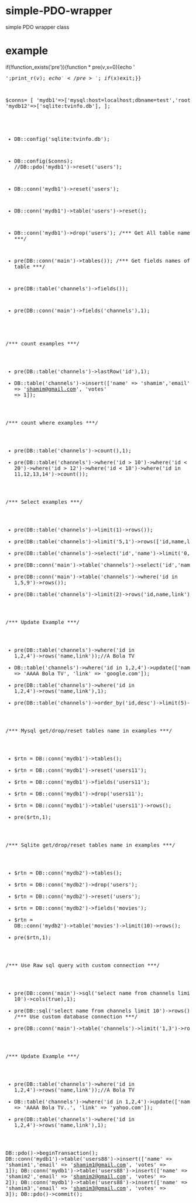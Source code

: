 # simple-PDO-wrapper
simple PDO wrapper class

# example
if(!function_exists('pre')){function * pre($v,$x=0){echo '<pre>';print_r($v);echo'</pre>';if($x)exit;}}

$conns= [
          'mydb1'=>['mysql:host=localhost;dbname=test','root',''],
          'mydb12'=>['sqlite:tvinfo.db'],
       ];

* DB::config('sqlite:tvinfo.db');
* DB::config($conns);
//DB::pdo('mydb1')->reset('users');

* DB::conn('mydb1')->reset('users');
* DB::conn('mydb1')->table('users')->reset();
* DB::conn('mydb1')->drop('users');
/*** Get All table names ***/
* pre(DB::conn('main')->tables());
/*** Get fields names of a table ***/
* pre(DB::table('channels')->fields());
* pre(DB::conn('main')->fields('channels'),1);



/*** count examples ***/
* pre(DB::table('channels')->lastRow('id'),1);
* DB::table('channels')->insert(['name' => 'shamim','email' => 'shamim@gmail.com', 'votes' => 1]);

/*** count where examples ***/
* pre(DB::table('channels')->count(),1);
* pre(DB::table('channels')->where('id > 10')->where('id < 20')->where('id > 12')->where('id < 18')->where('id in 11,12,13,14')->count());

/*** Select examples  ***/
* pre(DB::table('channels')->limit(1)->rows());
* pre(DB::table('channels')->limit('5,1')->rows(['id,name,link'],true));
* pre(DB::table('channels')->select('id','name')->limit('0,1')->rows());
* pre(DB::conn('main')->table('channels')->select('id','name')->limit(1)->rows());
* pre(DB::conn('main')->table('channels')->where('id in 1,5,9')->rows());
* pre(DB::table('channels')->limit(2)->rows('id,name,link'),1);


/*** Update Example ***/
* pre(DB::table('channels')->where('id in 1,2,4')->rows('name,link'));//A Bola TV
* DB::table('channels')->where('id in 1,2,4')->update(['name' => 'AAAA Bola TV', 'link' => 'google.com']);
* pre(DB::table('channels')->where('id in 1,2,4')->rows('name,link'),1);
* pre(DB::table('channels')->order_by('id,desc')->limit(5)->rows('id,name,link'),1);

/*** Mysql get/drop/reset tables name in examples ***/
* $rtn = DB::conn('mydb1')->tables();			
* $rtn = DB::conn('mydb1')->reset('users11');
* $rtn = DB::conn('mydb1')->fields('users11');
* $rtn = DB::conn('mydb1')->drop('users11');
* $rtn = DB::conn('mydb1')->table('users11')->rows();
* pre($rtn,1);

/*** Sqlite get/drop/reset tables name in examples ***/
* $rtn = DB::conn('mydb2')->tables();
* $rtn = DB::conn('mydb2')->drop('users');
* $rtn = DB::conn('mydb2')->reset('users');
* $rtn = DB::conn('mydb2')->fields('movies');
* $rtn = DB::conn('mydb2')->table('movies')->limit(10)->rows();
* pre($rtn,1);

/*** Use Raw sql query with custom connection ***/
* pre(DB::conn('main')->sql('select name from channels limit 10')->cols(true),1);
* pre(DB::sql('select name from channels limit 10')->rows(),1);
/*** Use custom database connection ***/
* pre(DB::conn('main')->table('channels')->limit('1,3')->rows(),1);

/*** Update Example ***/
* pre(DB::table('channels')->where('id in 1,2,4')->rows('name,link'));//A Bola TV
* DB::table('channels')->where('id in 1,2,4')->update(['name' => 'AAAA Bola TV..', 'link' => 'yahoo.com']);
* pre(DB::table('channels')->where('id in 1,2,4')->rows('name,link'),1);

DB::pdo()->beginTransaction();
DB::conn('mydb1')->table('users88')->insert(['name' => 'shamim1','email' => 'shamim1@gmail.com', 'votes' => 1]);
DB::conn('mydb1')->table('users88')->insert(['name' => 'shamim2','email' => 'shamim2@gmail.com', 'votes' => 2]);
DB::conn('mydb1')->table('users88')->insert(['name' => 'shamim3','email' => 'shamim3@gmail.com', 'votes' => 3]);
DB::pdo()->commit();
